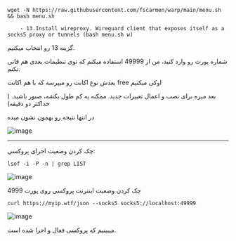
```
wget -N https://raw.githubusercontent.com/fscarmen/warp/main/menu.sh && bash menu.sh

```

```
    - 13.Install wireproxy. Wireguard client that exposes itself as a socks5 proxy or tunnels (bash menu.sh w)
```

گزینه 13 رو انتخاب میکنیم.

شماره پورت رو وارد کنید، من از 49999 استفاده میکنم که توی تنظیمات بعدی هم قاتی نکنم.

بعدش نوع اکانت رو میپرسه که با هم اکانت free اوکی میکنیم

بعد میره برای نصب و اعمال تغییرات جدید. ممکنه یه کم طول بکشه، صبور باشید. ( حداکثر دو دقیقه)


در انتها نتیحه رو بهمون نشون میده

![image](https://user-images.githubusercontent.com/120102306/230783846-98f6d17d-c80c-466b-a6ec-2cc2846151b5.png)



      
***


چک کردن وضعیت اجرای پروکسی:

```
lsof -i -P -n | grep LIST
```

![image](https://user-images.githubusercontent.com/120102306/230784596-3f04b0e5-a3e8-4c50-9802-c2e1ca7b2eaf.png)


چک کردن وضعیت اینترنت پروکسی روی پورت 4999 

```
curl https://myip.wtf/json --socks5 socks5://localhost:49999
```

![image](https://user-images.githubusercontent.com/120102306/230784681-dfb77ca5-b059-4864-9e6d-bebe7ecba1be.png)


میبینیم که پروکسی فعال و اجرا شده است.
